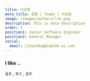 ```yaml
---
title: 이성범
meta_title: 셉템 | Teams | 이성범
image: /images/authors/lsb.png
description: this is meta description
order: 2
position1: Junior Software Engineer
position2: General Manager
social:
  email: jihyunbug@septem-ai.com
---
```


### I like ..
  `골프` , `축구` , `음주`
